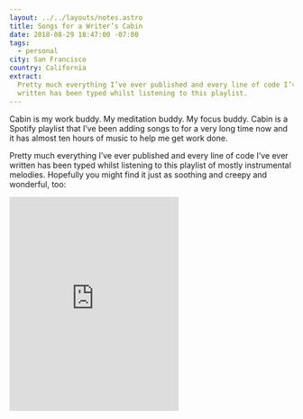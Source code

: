 ```yaml
---
layout: ../../layouts/notes.astro
title: Songs for a Writer’s Cabin
date: 2018-08-29 18:47:00 -07:00
tags:
  - personal
city: San Francisco
country: California
extract:
  Pretty much everything I’ve ever published and every line of code I’ve ever
  written has been typed whilst listening to this playlist.
---
```


Cabin is my work buddy. My meditation buddy. My focus buddy. Cabin is a Spotify playlist that I’ve been adding songs to for a very long time now and it has almost ten hours of music to help me get work done.

Pretty much everything I’ve ever published and every line of code I’ve ever written has been typed whilst listening to this playlist of mostly instrumental melodies. Hopefully you might find it just as soothing and creepy and wonderful, too:

<iframe src="https://open.spotify.com/embed/user/robinrendle/playlist/6V3hYPBCzmF1IsHRePRD8p" width="300" height="380" frameborder="0" allowtransparency="true" allow="encrypted-media"></iframe>
